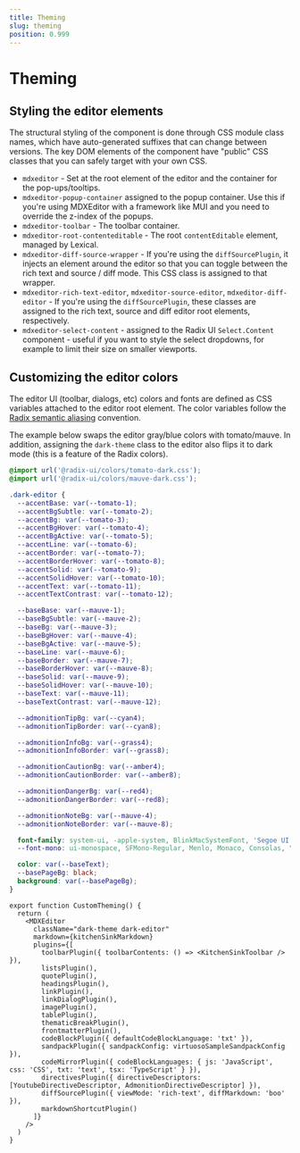 ```yaml
---
title: Theming
slug: theming
position: 0.999
---
```


# Theming

## Styling the editor elements

The structural styling of the component is done through CSS module class names, which have auto-generated suffixes that can change between versions. The key DOM elements of the component have "public" CSS classes that you can safely target with your own CSS.

- `mdxeditor` - Set at the root element of the editor and the container for the pop-ups/tooltips.
- `mdxeditor-popup-container` assigned to the popup container. Use this if you're using MDXEditor with a framework like MUI and you need to override the z-index of the popups.
- `mdxeditor-toolbar` - The toolbar container.
- `mdxeditor-root-contenteditable` - The root `contentEditable` element, managed by Lexical.
- `mdxeditor-diff-source-wrapper` - If you're using the `diffSourcePlugin`, it injects an element around the editor so that you can toggle between the rich text and source / diff mode. This CSS class is assigned to that wrapper.
- `mdxeditor-rich-text-editor`, `mdxeditor-source-editor`, `mdxeditor-diff-editor` - If you're using the `diffSourcePlugin`, these classes are assigned to the rich text, source and diff editor root elements, respectively.
- `mdxeditor-select-content` - assigned to the Radix UI `Select.Content` component - useful if you want to style the select dropdowns, for example to limit their size on smaller viewports.

## Customizing the editor colors

The editor UI (toolbar, dialogs, etc) colors and fonts are defined as CSS variables attached to the editor root element.
The color variables follow the [Radix semantic aliasing](https://www.radix-ui.com/colors/docs/overview/aliasing#semantic-aliases) convention.

The example below swaps the editor gray/blue colors with tomato/mauve. In addition, assigning the `dark-theme` class to the editor also flips it to dark mode (this is a feature of the Radix colors).

```css
@import url('@radix-ui/colors/tomato-dark.css');
@import url('@radix-ui/colors/mauve-dark.css');

.dark-editor {
  --accentBase: var(--tomato-1);
  --accentBgSubtle: var(--tomato-2);
  --accentBg: var(--tomato-3);
  --accentBgHover: var(--tomato-4);
  --accentBgActive: var(--tomato-5);
  --accentLine: var(--tomato-6);
  --accentBorder: var(--tomato-7);
  --accentBorderHover: var(--tomato-8);
  --accentSolid: var(--tomato-9);
  --accentSolidHover: var(--tomato-10);
  --accentText: var(--tomato-11);
  --accentTextContrast: var(--tomato-12);

  --baseBase: var(--mauve-1);
  --baseBgSubtle: var(--mauve-2);
  --baseBg: var(--mauve-3);
  --baseBgHover: var(--mauve-4);
  --baseBgActive: var(--mauve-5);
  --baseLine: var(--mauve-6);
  --baseBorder: var(--mauve-7);
  --baseBorderHover: var(--mauve-8);
  --baseSolid: var(--mauve-9);
  --baseSolidHover: var(--mauve-10);
  --baseText: var(--mauve-11);
  --baseTextContrast: var(--mauve-12);

  --admonitionTipBg: var(--cyan4);
  --admonitionTipBorder: var(--cyan8);

  --admonitionInfoBg: var(--grass4);
  --admonitionInfoBorder: var(--grass8);

  --admonitionCautionBg: var(--amber4);
  --admonitionCautionBorder: var(--amber8);

  --admonitionDangerBg: var(--red4);
  --admonitionDangerBorder: var(--red8);

  --admonitionNoteBg: var(--mauve-4);
  --admonitionNoteBorder: var(--mauve-8);

  font-family: system-ui, -apple-system, BlinkMacSystemFont, 'Segoe UI', Roboto, Oxygen, Ubuntu, Cantarell, 'Open Sans', 'Helvetica Neue', sans-serif;
  --font-mono: ui-monospace, SFMono-Regular, Menlo, Monaco, Consolas, "Liberation Mono", "Courier New", monospace;

  color: var(--baseText);
  --basePageBg: black;
  background: var(--basePageBg);
}
```

```tsx
export function CustomTheming() {
  return (
    <MDXEditor
      className="dark-theme dark-editor"
      markdown={kitchenSinkMarkdown}
      plugins={[
        toolbarPlugin({ toolbarContents: () => <KitchenSinkToolbar /> }),
        listsPlugin(),
        quotePlugin(),
        headingsPlugin(),
        linkPlugin(),
        linkDialogPlugin(),
        imagePlugin(),
        tablePlugin(),
        thematicBreakPlugin(),
        frontmatterPlugin(),
        codeBlockPlugin({ defaultCodeBlockLanguage: 'txt' }),
        sandpackPlugin({ sandpackConfig: virtuosoSampleSandpackConfig }),
        codeMirrorPlugin({ codeBlockLanguages: { js: 'JavaScript', css: 'CSS', txt: 'text', tsx: 'TypeScript' } }),
        directivesPlugin({ directiveDescriptors: [YoutubeDirectiveDescriptor, AdmonitionDirectiveDescriptor] }),
        diffSourcePlugin({ viewMode: 'rich-text', diffMarkdown: 'boo' }),
        markdownShortcutPlugin()
      ]}
    />
  )
}
```
